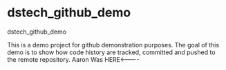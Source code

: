 # dstech_github_demo
dstech_github_demo

This is a demo project for github demonstration purposes.
The goal of this demo is to show how code history are tracked, committed and pushed to the remote repository.
Aaron Was HERE<----
